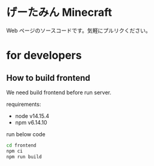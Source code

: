# げーたみん Minecraft

Web ページのソースコードです。気軽にプルリクください。

# for developers

## How to build frontend

We need build frontend before run server.

requirements:

- node v14.15.4
- npm v6.14.10

run below code

```bash
cd frontend
npm ci
npm run build
```
